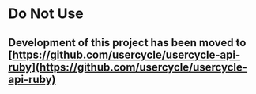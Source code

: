 # Do Not Use

## Development of this project has been moved to [https://github.com/usercycle/usercycle-api-ruby](https://github.com/usercycle/usercycle-api-ruby)
